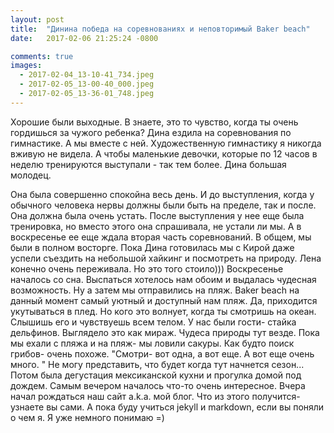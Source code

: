 ```yaml
---
layout: post
title:  "Динина победа на соревнованиях и неповторимый Baker beach"
date:   2017-02-06 21:25:24 -0800

comments: true
images:
  - 2017-02-04_13-10-41_734.jpeg
  - 2017-02-05_13-00-40_000.jpeg
  - 2017-02-05_13-36-01_748.jpeg
---
```


Хорошие были выходные.
В знаете, это то чувство, когда ты очень гордишься за чужого ребенка? Дина ездила на соревнования по гимнастике. А мы вместе с ней. Художественную гимнастику я никогда вживую не видела. А чтобы маленькие девочки, которые по 12 часов в неделю тренируются выступали - так тем более. Дина большая молодец. 
<!--separate-->
Она была совершенно спокойна весь день. И до выступления, когда у обычного человека нервы должны были быть на пределе, так и после. Она должна была очень устать. После выступления у нее еще была тренировка, но вместо этого она спрашивала, не устали ли мы. А в воскресенье ее еще ждала вторая часть соревнований. 
В общем, мы были в полном восторге. Пока Дина готовилась мы с Кирой даже успели съездить на небольшой хайкинг и посмотреть на природу. 
Лена конечно очень переживала. Но это того стоило)))
Воскресенье началось со сна. Выспаться хотелось нам обоим и выдалась чудесная возможность.  Ну а затем мы отправились на пляж. Baker beach на данный момент самый уютный и доступный нам пляж. Да, приходится укутываться в плед.  Но кого это волнует, когда ты смотришь на океан. Слышишь его и чувствуешь всем телом. 
У нас были гости- стайка дельфинов. Выглядело это как мираж. Чудеса природы тут везде. Пока мы ехали с пляжа и на пляж- мы ловили сакуры. Как будто поиск грибов- очень похоже. "Смотри- вот одна, а вот еще. А вот еще очень много. "
Не могу представить, что будет когда тут начнется сезон...
Потом была дегустация мексиканской кухни и прогулка домой под дождем. Самым вечером началось что-то очень интересное. Вчера начал рождаться наш сайт a.k.a. мой блог. Что из этого получится- узнаете вы сами. А пока буду учиться jekyll и markdown, если вы поняли о чем я. Я уже немного понимаю =)
